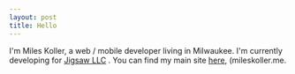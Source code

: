 ```yaml
---
layout: post
title: Hello
---
```


I'm Miles Koller, a web / mobile developer living in Milwaukee. I'm currently developing for [Jigsaw LLC](http://jigsawllc.com) .  You can find my main site [here](http://mileskoller.me), (mileskoller.me.

